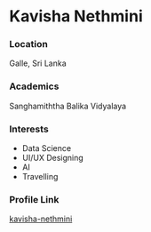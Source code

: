 # Kavisha Nethmini

### Location

Galle, Sri Lanka

### Academics

Sanghamiththa Balika Vidyalaya

### Interests

- Data Science
- UI/UX Designing
- AI
- Travelling

### Profile Link

[kavisha-nethmini](https://github.com/kavisha-nethmini)
